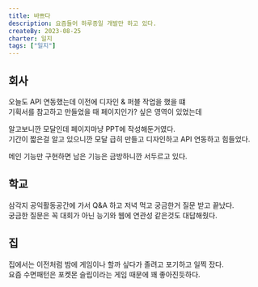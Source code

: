```yaml
---
title: 바쁘다
description: 요즘들어 하루종일 개발만 하고 있다.
createBy: 2023-08-25
charter: 일지
tags: ["일지"]
---
```


## 회사

오늘도 API 연동했는데 이전에 디자인 & 퍼블 작업을 했을 떄  
기획서를 참고하고 만들었을 때 페이지인가? 싶은 영역이 있었는데

알고보니깐 모달인데 페이지마냥 PPT에 작성해둔거였다.  
기간이 짧은걸 알고 있으니깐 모달 급히 만들고 디자인하고 API 연동하고 힘들었다.

메인 기능만 구현하면 남은 기능은 금방하니깐 서두르고 있다.

## 학교

삼각지 공익활동공간에 가서 Q&A 하고 저녁 먹고 궁금한거 질문 받고 끝났다.  
궁금한 질문은 꼭 대회가 아닌 능기와 웹에 연관성 같은것도 대답해줬다.

## 집

집에서는 이전처럼 밤에 게임이나 할까 싶다가 졸려고 포기하고 일찍 잤다.  
요즘 수면패턴은 포켓몬 슬립이라는 게임 때문에 꽤 좋아진듯하다.
